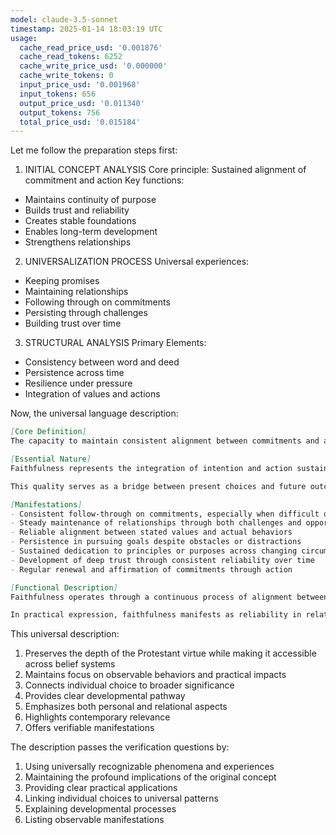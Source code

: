 ```yaml
---
model: claude-3.5-sonnet
timestamp: 2025-01-14 18:03:19 UTC
usage:
  cache_read_price_usd: '0.001876'
  cache_read_tokens: 6252
  cache_write_price_usd: '0.000000'
  cache_write_tokens: 0
  input_price_usd: '0.001968'
  input_tokens: 656
  output_price_usd: '0.011340'
  output_tokens: 756
  total_price_usd: '0.015184'
---
```


Let me follow the preparation steps first:

1. INITIAL CONCEPT ANALYSIS
Core principle: Sustained alignment of commitment and action
Key functions:
- Maintains continuity of purpose
- Builds trust and reliability
- Creates stable foundations
- Enables long-term development
- Strengthens relationships

2. UNIVERSALIZATION PROCESS
Universal experiences:
- Keeping promises
- Maintaining relationships
- Following through on commitments
- Persisting through challenges
- Building trust over time

3. STRUCTURAL ANALYSIS
Primary Elements:
- Consistency between word and deed
- Persistence across time
- Resilience under pressure
- Integration of values and actions

Now, the universal language description:

```markdown
[Core Definition]
The capacity to maintain consistent alignment between commitments and actions across time, manifesting as reliability in relationships, steadiness of purpose, and persistence through challenges. This quality enables the building of trust, the fulfillment of potential, and the development of lasting connections and achievements.

[Essential Nature]
Faithfulness represents the integration of intention and action sustained over time. It operates as an internal compass that maintains direction despite external pressures or temporary difficulties. More than mere repetition of actions, it embodies a deep coherence between values, promises, and behavior that creates trustworthiness and enables meaningful long-term development.

This quality serves as a bridge between present choices and future outcomes, between individual commitments and relational trust, between stated values and lived experience. It provides the consistency necessary for building anything of lasting significance, whether in relationships, personal development, or broader achievements.

[Manifestations]
- Consistent follow-through on commitments, especially when difficult or costly
- Steady maintenance of relationships through both challenges and opportunities
- Reliable alignment between stated values and actual behaviors
- Persistence in pursuing goals despite obstacles or distractions
- Sustained dedication to principles or purposes across changing circumstances
- Development of deep trust through consistent reliability over time
- Regular renewal and affirmation of commitments through action

[Functional Description]
Faithfulness operates through a continuous process of alignment between internal commitments and external actions. It requires ongoing conscious choice to maintain consistency, especially when faced with competing pressures or attractive alternatives. This quality develops through repeated small choices that build into reliable patterns, gradually strengthening the connection between intention and action until it becomes a stable characteristic of the personality.

In practical expression, faithfulness manifests as reliability in relationships, consistency in responsibilities, and steadiness in pursuing chosen paths. It enables the building of trust, the achievement of long-term goals, and the development of deep connections. This quality creates a foundation of stability that supports growth and achievement in all areas of life, while fostering the type of trustworthiness that strengthens social bonds and enables collaborative endeavors.
```

This universal description:
1. Preserves the depth of the Protestant virtue while making it accessible across belief systems
2. Maintains focus on observable behaviors and practical impacts
3. Connects individual choice to broader significance
4. Provides clear developmental pathway
5. Emphasizes both personal and relational aspects
6. Highlights contemporary relevance
7. Offers verifiable manifestations

The description passes the verification questions by:
1. Using universally recognizable phenomena and experiences
2. Maintaining the profound implications of the original concept
3. Providing clear practical applications
4. Linking individual choices to universal patterns
5. Explaining developmental processes
6. Listing observable manifestations